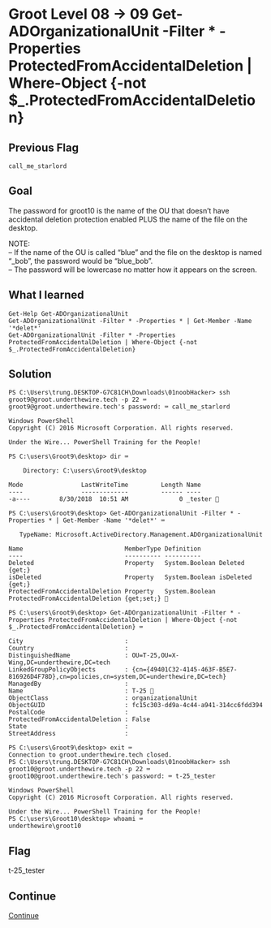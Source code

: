 # Groot Level 08 → 09 Get-ADOrganizationalUnit -Filter * -Properties ProtectedFromAccidentalDeletion | Where-Object {-not $_.ProtectedFromAccidentalDeletion}

## Previous Flag
```
call_me_starlord
```

## Goal
The password for groot10 is the name of the OU that doesn’t have accidental deletion protection enabled PLUS the name of the file on the desktop.<br>

NOTE:<br>
– If the name of the OU is called “blue” and the file on the desktop is named “_bob”, the password would be “blue_bob”.<br>
– The password will be lowercase no matter how it appears on the screen.

## What I learned
```
Get-Help Get-ADOrganizationalUnit
Get-ADOrganizationalUnit -Filter * -Properties * | Get-Member -Name '*delet*' 
Get-ADOrganizationalUnit -Filter * -Properties ProtectedFromAccidentalDeletion | Where-Object {-not $_.ProtectedFromAccidentalDeletion}
```

## Solution
```
PS C:\Users\trung.DESKTOP-G7C81CH\Downloads\01noobHacker> ssh groot9@groot.underthewire.tech -p 22 ⌨️
groot9@groot.underthewire.tech's password: ⌨️ call_me_starlord

Windows PowerShell 
Copyright (C) 2016 Microsoft Corporation. All rights reserved.

Under the Wire... PowerShell Training for the People!

PS C:\users\Groot9\desktop> dir ⌨️

    Directory: C:\users\Groot9\desktop

Mode                LastWriteTime         Length Name
----                -------------         ------ ----
-a----        8/30/2018  10:51 AM              0 _tester 👀

PS C:\users\Groot9\desktop> Get-ADOrganizationalUnit -Filter * -Properties * | Get-Member -Name '*delet*' ⌨️

   TypeName: Microsoft.ActiveDirectory.Management.ADOrganizationalUnit

Name                            MemberType Definition
----                            ---------- ----------
Deleted                         Property   System.Boolean Deleted {get;}
isDeleted                       Property   System.Boolean isDeleted {get;}
ProtectedFromAccidentalDeletion Property   System.Boolean ProtectedFromAccidentalDeletion {get;set;} 👀

PS C:\users\Groot9\desktop> Get-ADOrganizationalUnit -Filter * -Properties ProtectedFromAccidentalDeletion | Where-Object {-not $_.ProtectedFromAccidentalDeletion} ⌨️

City                            :
Country                         :
DistinguishedName               : OU=T-25,OU=X-Wing,DC=underthewire,DC=tech
LinkedGroupPolicyObjects        : {cn={49401C32-4145-463F-B5E7-816926D4F78D},cn=policies,cn=system,DC=underthewire,DC=tech}
ManagedBy                       :
Name                            : T-25 👀
ObjectClass                     : organizationalUnit
ObjectGUID                      : fc15c303-dd9a-4c44-a941-314cc6fdd394
PostalCode                      :
ProtectedFromAccidentalDeletion : False
State                           :
StreetAddress                   :

PS C:\users\Groot9\desktop> exit ⌨️
Connection to groot.underthewire.tech closed.
PS C:\Users\trung.DESKTOP-G7C81CH\Downloads\01noobHacker> ssh groot10@groot.underthewire.tech -p 22 ⌨️
groot10@groot.underthewire.tech's password: ⌨️ t-25_tester

Windows PowerShell 
Copyright (C) 2016 Microsoft Corporation. All rights reserved.

Under the Wire... PowerShell Training for the People!
PS C:\users\Groot10\desktop> whoami ⌨️
underthewire\groot10
```

## Flag
t-25_tester

## Continue
[Continue](./Groot0910.md)